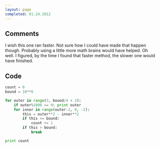 ```yaml
---
layout: page
completed: 01.24.2012
---
```


## Comments

I wish this one ran faster. Not sure how I could have made that happen though.
Probably using a little more math brains would have helped. Oh well. I figured,
by the time I found that faster method, the slower one would have finished.

## Code

```python
count = 0
bound = 10**6

for outer in range(3, bound/4 + 2):
	if outer%1000 == 0: print outer
	for inner in range(outer-2, 0, -2):
		this = outer**2 - inner**2
		if this <= bound:
			count += 1
		if this > bound:
			break

print count
```
